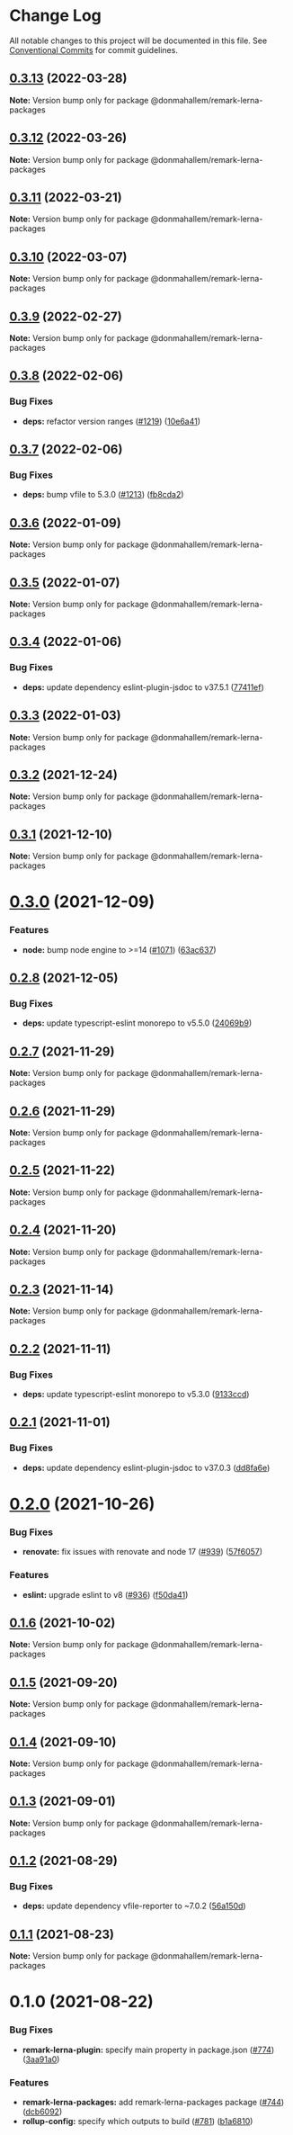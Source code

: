 # Change Log

All notable changes to this project will be documented in this file.
See [Conventional Commits](https://conventionalcommits.org) for commit guidelines.

## [0.3.13](https://github.com/donmahallem/js-libs/compare/@donmahallem/remark-lerna-packages@0.3.12...@donmahallem/remark-lerna-packages@0.3.13) (2022-03-28)

**Note:** Version bump only for package @donmahallem/remark-lerna-packages





## [0.3.12](https://github.com/donmahallem/js-libs/compare/@donmahallem/remark-lerna-packages@0.3.11...@donmahallem/remark-lerna-packages@0.3.12) (2022-03-26)

**Note:** Version bump only for package @donmahallem/remark-lerna-packages





## [0.3.11](https://github.com/donmahallem/js-libs/compare/@donmahallem/remark-lerna-packages@0.3.10...@donmahallem/remark-lerna-packages@0.3.11) (2022-03-21)

**Note:** Version bump only for package @donmahallem/remark-lerna-packages





## [0.3.10](https://github.com/donmahallem/js-libs/compare/@donmahallem/remark-lerna-packages@0.3.9...@donmahallem/remark-lerna-packages@0.3.10) (2022-03-07)

**Note:** Version bump only for package @donmahallem/remark-lerna-packages





## [0.3.9](https://github.com/donmahallem/js-libs/compare/@donmahallem/remark-lerna-packages@0.3.8...@donmahallem/remark-lerna-packages@0.3.9) (2022-02-27)

**Note:** Version bump only for package @donmahallem/remark-lerna-packages





## [0.3.8](https://github.com/donmahallem/js-libs/compare/@donmahallem/remark-lerna-packages@0.3.7...@donmahallem/remark-lerna-packages@0.3.8) (2022-02-06)


### Bug Fixes

* **deps:** refactor version ranges ([#1219](https://github.com/donmahallem/js-libs/issues/1219)) ([10e6a41](https://github.com/donmahallem/js-libs/commit/10e6a419128dac0e78970713bb51b6a599518407))





## [0.3.7](https://github.com/donmahallem/js-libs/compare/@donmahallem/remark-lerna-packages@0.3.6...@donmahallem/remark-lerna-packages@0.3.7) (2022-02-06)


### Bug Fixes

* **deps:** bump vfile to 5.3.0 ([#1213](https://github.com/donmahallem/js-libs/issues/1213)) ([fb8cda2](https://github.com/donmahallem/js-libs/commit/fb8cda2ef43878f29970d2637b5c947b08b5e494))





## [0.3.6](https://github.com/donmahallem/js-libs/compare/@donmahallem/remark-lerna-packages@0.3.5...@donmahallem/remark-lerna-packages@0.3.6) (2022-01-09)

**Note:** Version bump only for package @donmahallem/remark-lerna-packages





## [0.3.5](https://github.com/donmahallem/js-libs/compare/@donmahallem/remark-lerna-packages@0.3.4...@donmahallem/remark-lerna-packages@0.3.5) (2022-01-07)

**Note:** Version bump only for package @donmahallem/remark-lerna-packages





## [0.3.4](https://github.com/donmahallem/js-libs/compare/@donmahallem/remark-lerna-packages@0.3.3...@donmahallem/remark-lerna-packages@0.3.4) (2022-01-06)


### Bug Fixes

* **deps:** update dependency eslint-plugin-jsdoc to v37.5.1 ([77411ef](https://github.com/donmahallem/js-libs/commit/77411efae0824f13cbf46ac3d8280873cd1bfa57))





## [0.3.3](https://github.com/donmahallem/js-libs/compare/@donmahallem/remark-lerna-packages@0.3.2...@donmahallem/remark-lerna-packages@0.3.3) (2022-01-03)

**Note:** Version bump only for package @donmahallem/remark-lerna-packages





## [0.3.2](https://github.com/donmahallem/js-libs/compare/@donmahallem/remark-lerna-packages@0.3.1...@donmahallem/remark-lerna-packages@0.3.2) (2021-12-24)

**Note:** Version bump only for package @donmahallem/remark-lerna-packages





## [0.3.1](https://github.com/donmahallem/js-libs/compare/@donmahallem/remark-lerna-packages@0.3.0...@donmahallem/remark-lerna-packages@0.3.1) (2021-12-10)

**Note:** Version bump only for package @donmahallem/remark-lerna-packages





# [0.3.0](https://github.com/donmahallem/js-libs/compare/@donmahallem/remark-lerna-packages@0.2.8...@donmahallem/remark-lerna-packages@0.3.0) (2021-12-09)


### Features

* **node:** bump node engine to >=14 ([#1071](https://github.com/donmahallem/js-libs/issues/1071)) ([63ac637](https://github.com/donmahallem/js-libs/commit/63ac63722f070970e7d42062b900deaff63dffdc))





## [0.2.8](https://github.com/donmahallem/js-libs/compare/@donmahallem/remark-lerna-packages@0.2.7...@donmahallem/remark-lerna-packages@0.2.8) (2021-12-05)


### Bug Fixes

* **deps:** update typescript-eslint monorepo to v5.5.0 ([24069b9](https://github.com/donmahallem/js-libs/commit/24069b9aee9cc6364cfb5cdad2883d5937a3bce4))





## [0.2.7](https://github.com/donmahallem/js-libs/compare/@donmahallem/remark-lerna-packages@0.2.6...@donmahallem/remark-lerna-packages@0.2.7) (2021-11-29)

**Note:** Version bump only for package @donmahallem/remark-lerna-packages





## [0.2.6](https://github.com/donmahallem/js-libs/compare/@donmahallem/remark-lerna-packages@0.2.5...@donmahallem/remark-lerna-packages@0.2.6) (2021-11-29)

**Note:** Version bump only for package @donmahallem/remark-lerna-packages





## [0.2.5](https://github.com/donmahallem/js-libs/compare/@donmahallem/remark-lerna-packages@0.2.4...@donmahallem/remark-lerna-packages@0.2.5) (2021-11-22)

**Note:** Version bump only for package @donmahallem/remark-lerna-packages





## [0.2.4](https://github.com/donmahallem/js-libs/compare/@donmahallem/remark-lerna-packages@0.2.3...@donmahallem/remark-lerna-packages@0.2.4) (2021-11-20)

**Note:** Version bump only for package @donmahallem/remark-lerna-packages





## [0.2.3](https://github.com/donmahallem/js-libs/compare/@donmahallem/remark-lerna-packages@0.2.2...@donmahallem/remark-lerna-packages@0.2.3) (2021-11-14)

**Note:** Version bump only for package @donmahallem/remark-lerna-packages





## [0.2.2](https://github.com/donmahallem/js-libs/compare/@donmahallem/remark-lerna-packages@0.2.1...@donmahallem/remark-lerna-packages@0.2.2) (2021-11-11)


### Bug Fixes

* **deps:** update typescript-eslint monorepo to v5.3.0 ([9133ccd](https://github.com/donmahallem/js-libs/commit/9133ccd0e089a93be0ddfac41cd8c3ccf4172130))





## [0.2.1](https://github.com/donmahallem/js-libs/compare/@donmahallem/remark-lerna-packages@0.2.0...@donmahallem/remark-lerna-packages@0.2.1) (2021-11-01)


### Bug Fixes

* **deps:** update dependency eslint-plugin-jsdoc to v37.0.3 ([dd8fa6e](https://github.com/donmahallem/js-libs/commit/dd8fa6e3dc463891aaaaa3be8647cc785f46c282))





# [0.2.0](https://github.com/donmahallem/js-libs/compare/@donmahallem/remark-lerna-packages@0.1.6...@donmahallem/remark-lerna-packages@0.2.0) (2021-10-26)


### Bug Fixes

* **renovate:** fix issues with renovate and node 17 ([#939](https://github.com/donmahallem/js-libs/issues/939)) ([57f6057](https://github.com/donmahallem/js-libs/commit/57f6057542b9b7f8d70a544a37fe36bf98c859dc))


### Features

* **eslint:** upgrade eslint to v8 ([#936](https://github.com/donmahallem/js-libs/issues/936)) ([f50da41](https://github.com/donmahallem/js-libs/commit/f50da417e4a616fdc7f0969f7eeef29d7d517d49))





## [0.1.6](https://github.com/donmahallem/js-libs/compare/@donmahallem/remark-lerna-packages@0.1.5...@donmahallem/remark-lerna-packages@0.1.6) (2021-10-02)

**Note:** Version bump only for package @donmahallem/remark-lerna-packages





## [0.1.5](https://github.com/donmahallem/js-libs/compare/@donmahallem/remark-lerna-packages@0.1.4...@donmahallem/remark-lerna-packages@0.1.5) (2021-09-20)

**Note:** Version bump only for package @donmahallem/remark-lerna-packages





## [0.1.4](https://github.com/donmahallem/js-libs/compare/@donmahallem/remark-lerna-packages@0.1.3...@donmahallem/remark-lerna-packages@0.1.4) (2021-09-10)

**Note:** Version bump only for package @donmahallem/remark-lerna-packages





## [0.1.3](https://github.com/donmahallem/js-libs/compare/@donmahallem/remark-lerna-packages@0.1.2...@donmahallem/remark-lerna-packages@0.1.3) (2021-09-01)

**Note:** Version bump only for package @donmahallem/remark-lerna-packages





## [0.1.2](https://github.com/donmahallem/js-libs/compare/@donmahallem/remark-lerna-packages@0.1.1...@donmahallem/remark-lerna-packages@0.1.2) (2021-08-29)


### Bug Fixes

* **deps:** update dependency vfile-reporter to ~7.0.2 ([56a150d](https://github.com/donmahallem/js-libs/commit/56a150db5020a5e44e5c0f78ce0ef11d2a0f6d90))





## [0.1.1](https://github.com/donmahallem/js-libs/compare/@donmahallem/remark-lerna-packages@0.1.0...@donmahallem/remark-lerna-packages@0.1.1) (2021-08-23)

**Note:** Version bump only for package @donmahallem/remark-lerna-packages





# 0.1.0 (2021-08-22)


### Bug Fixes

* **remark-lerna-plugin:** specify main property in package.json ([#774](https://github.com/donmahallem/js-libs/issues/774)) ([3aa91a0](https://github.com/donmahallem/js-libs/commit/3aa91a0cf578b22ef793ba084a8a4bdab1649a55))


### Features

* **remark-lerna-packages:** add remark-lerna-packages package ([#744](https://github.com/donmahallem/js-libs/issues/744)) ([dcb6092](https://github.com/donmahallem/js-libs/commit/dcb6092c939ed5524d3f5191dda38004d4b89868))
* **rollup-config:** specify which outputs to build ([#781](https://github.com/donmahallem/js-libs/issues/781)) ([b1a6810](https://github.com/donmahallem/js-libs/commit/b1a68103fe94150022ba71c552528c8a88b7a7c1))
